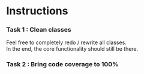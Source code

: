 # Instructions


### Task 1 : Clean classes

Feel free to completely redo / rewrite all classes.  
In the end, the core functionality should still be there.

### Task 2 : Bring code coverage to 100% 
 